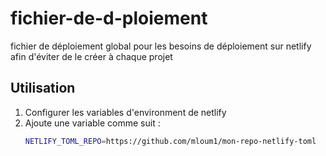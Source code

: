 # fichier-de-d-ploiement
fichier de déploiement global pour les besoins de déploiement sur netlify afin d'éviter de le créer à chaque projet

## Utilisation 
1. Configurer les variables d'environment de netlify
2. Ajoute une variable comme suit :
   ```bash
   NETLIFY_TOML_REPO=https://github.com/mloum1/mon-repo-netlify-toml
   ```

